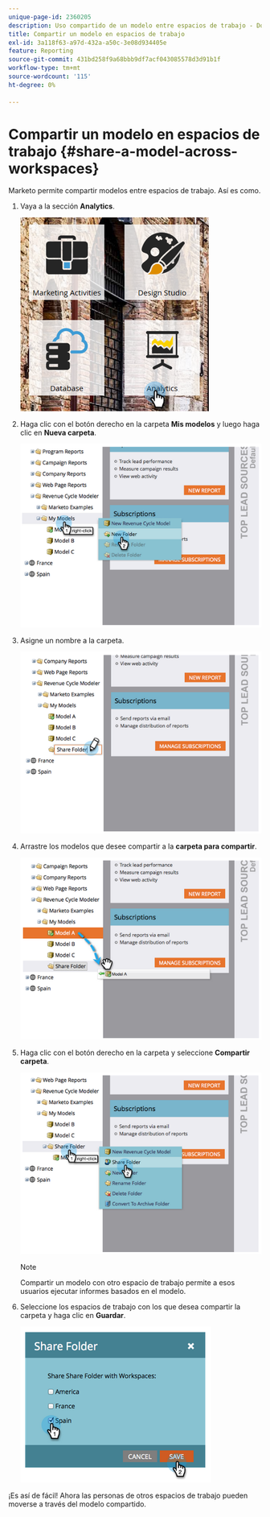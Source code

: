 ```yaml
---
unique-page-id: 2360205
description: Uso compartido de un modelo entre espacios de trabajo - Documentos de Marketo - Documentación del producto
title: Compartir un modelo en espacios de trabajo
exl-id: 3a118f63-a97d-432a-a50c-3e08d934405e
feature: Reporting
source-git-commit: 431bd258f9a68bbb9df7acf043085578d3d91b1f
workflow-type: tm+mt
source-wordcount: '115'
ht-degree: 0%

---
```


# Compartir un modelo en espacios de trabajo {#share-a-model-across-workspaces}

Marketo permite compartir modelos entre espacios de trabajo. Así es como.

1. Vaya a la sección **Analytics**.

   ![](assets/analytics.png)

1. Haga clic con el botón derecho en la carpeta **Mis modelos** y luego haga clic en **Nueva carpeta**.

   ![](assets/image2014-10-3-14-3a5-3a23.png)

1. Asigne un nombre a la carpeta.

   ![](assets/image2014-10-3-14-3a5-3a38.png)

1. Arrastre los modelos que desee compartir a la **carpeta para compartir**.

   ![](assets/image2014-10-3-14-3a5-3a52.png)

1. Haga clic con el botón derecho en la carpeta y seleccione **Compartir carpeta**.

   ![](assets/image2014-10-3-14-3a6-3a9.png)

   >[!NOTE]
   >
   >Compartir un modelo con otro espacio de trabajo permite a esos usuarios ejecutar informes basados en el modelo.

1. Seleccione los espacios de trabajo con los que desea compartir la carpeta y haga clic en **Guardar**.

   ![](assets/image2014-10-3-14-3a6-3a22.png)

¡Es así de fácil! Ahora las personas de otros espacios de trabajo pueden moverse a través del modelo compartido.
